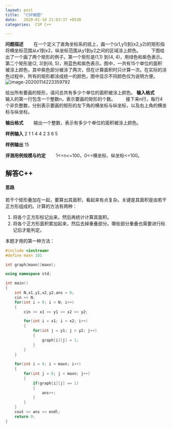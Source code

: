```yaml
---
layout: post
title:  "CSP画图"
date:   2020-01-10 21:03:37 +0530
categories:  CSP C++

---
```


**问题描述**
　　在一个定义了直角坐标系的纸上，画一个(x1,y1)到(x2,y2)的矩形指将横坐标范围从x1到x2，纵坐标范围从y1到y2之间的区域涂上颜色。
　　下图给出了一个画了两个矩形的例子。第一个矩形是(1,1) 到(4, 4)，用绿色和紫色表示。第二个矩形是(2, 3)到(6, 5)，用蓝色和紫色表示。图中，一共有15个单位的面积被涂上颜色，其中紫色部分被涂了两次，但在计算面积时只计算一次。在实际的涂色过程中，所有的矩形都涂成统一的颜色，图中显示不同颜色仅为说明方便。
![image-20200114223359792](C:\Users\lyhgz\AppData\Roaming\Typora\typora-user-images\image-20200114223359792.png)

给出所有要画的矩形，请问总共有多少个单位的面积被涂上颜色。
**输入格式**
　　输入的第一行包含一个整数n，表示要画的矩形的个数。
　　接下来n行，每行4个非负整数，分别表示要画的矩形的左下角的横坐标与纵坐标，以及右上角的横坐标与纵坐标。

**输出格式**
　　输出一个整数，表示有多少个单位的面积被涂上颜色。

**样例输入**
2
1 1 4 4
2 3 6 5

**样例输出**
15

**评测用例规模与约定**
　　1<=n<=100，0<=横坐标、纵坐标<=100。


## 解答C++
#### 思路

 若干个矩形叠加在一起，要算出其面积，看起来有点复杂。关键是其面积是由若干正方形组成的。计算的方法有两种： 
 1. 将各个正方形标记出来，然后再统计计算其面积。 
 2. 将各个正方形面积累加起来，然后去掉重叠部分。哪些部分重叠也需要进行标记后才能判定。

本题才用的第一种方法：
```c++
#include <iostream>
#define maxn 101

int graph[maxn][maxn];

using namespace std;

int main()
{
    int N,x1,y1,x2,y2,ans = 0;
    cin >> N;
    for(int i = 0; i < N; i++)
    {
        cin >> x1 >> y1 >> x2 >> y2;

        for(int i = x1; i < x2; i++)
        {
            for(int j = y1; j < y2; j++)
            {
                graph[i][j] = 1;
            }
        }
    }
    
    for(int i = 0; i < maxn; i++)
    {
        for(int j = 0; j < maxn; j++)
        {
            if(graph[i][j] == 1)
            {
                ans++;
            }
        }
    }
    cout << ans << endl;
    return 0;
}

```